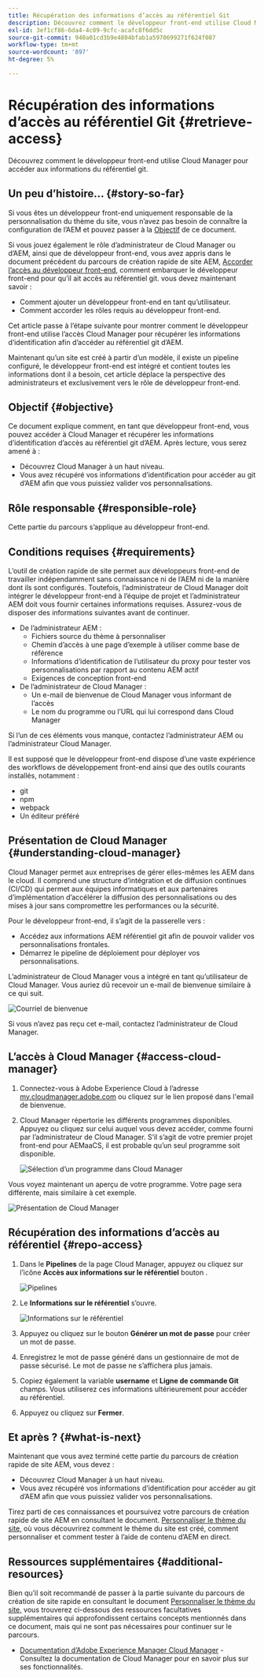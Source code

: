 ```yaml
---
title: Récupération des informations d’accès au référentiel Git
description: Découvrez comment le développeur front-end utilise Cloud Manager pour accéder aux informations du référentiel git.
exl-id: 3ef1cf86-6da4-4c09-9cfc-acafc8f6dd5c
source-git-commit: 940a01cd3b9e4804bfab1a5970699271f624f087
workflow-type: tm+mt
source-wordcount: '897'
ht-degree: 5%

---
```


# Récupération des informations d’accès au référentiel Git {#retrieve-access}

Découvrez comment le développeur front-end utilise Cloud Manager pour accéder aux informations du référentiel git.

## Un peu d’histoire...  {#story-so-far}

Si vous êtes un développeur front-end uniquement responsable de la personnalisation du thème du site, vous n’avez pas besoin de connaître la configuration de l’AEM et pouvez passer à la [Objectif](#objective) de ce document.

Si vous jouez également le rôle d’administrateur de Cloud Manager ou d’AEM, ainsi que de développeur front-end, vous avez appris dans le document précédent du parcours de création rapide de site AEM, [Accorder l’accès au développeur front-end,](grant-access.md) comment embarquer le développeur front-end pour qu’il ait accès au référentiel git. vous devez maintenant savoir :

* Comment ajouter un développeur front-end en tant qu’utilisateur.
* Comment accorder les rôles requis au développeur front-end.

Cet article passe à l’étape suivante pour montrer comment le développeur front-end utilise l’accès Cloud Manager pour récupérer les informations d’identification afin d’accéder au référentiel git d’AEM.

Maintenant qu’un site est créé à partir d’un modèle, il existe un pipeline configuré, le développeur front-end est intégré et contient toutes les informations dont il a besoin, cet article déplace la perspective des administrateurs et exclusivement vers le rôle de développeur front-end.

## Objectif {#objective}

Ce document explique comment, en tant que développeur front-end, vous pouvez accéder à Cloud Manager et récupérer les informations d’identification d’accès au référentiel git d’AEM. Après lecture, vous serez amené à :

* Découvrez Cloud Manager à un haut niveau.
* Vous avez récupéré vos informations d’identification pour accéder au git d’AEM afin que vous puissiez valider vos personnalisations.

## Rôle responsable {#responsible-role}

Cette partie du parcours s’applique au développeur front-end.

## Conditions requises {#requirements}

L’outil de création rapide de site permet aux développeurs front-end de travailler indépendamment sans connaissance ni de l’AEM ni de la manière dont ils sont configurés. Toutefois, l’administrateur de Cloud Manager doit intégrer le développeur front-end à l’équipe de projet et l’administrateur AEM doit vous fournir certaines informations requises. Assurez-vous de disposer des informations suivantes avant de continuer.

* De l’administrateur AEM :
   * Fichiers source du thème à personnaliser
   * Chemin d’accès à une page d’exemple à utiliser comme base de référence
   * Informations d’identification de l’utilisateur du proxy pour tester vos personnalisations par rapport au contenu AEM actif
   * Exigences de conception front-end
* De l’administrateur de Cloud Manager :
   * Un e-mail de bienvenue de Cloud Manager vous informant de l’accès
   * Le nom du programme ou l’URL qui lui correspond dans Cloud Manager

Si l’un de ces éléments vous manque, contactez l’administrateur AEM ou l’administrateur Cloud Manager.

Il est supposé que le développeur front-end dispose d’une vaste expérience des workflows de développement front-end ainsi que des outils courants installés, notamment :

* git
* npm
* webpack
* Un éditeur préféré

## Présentation de Cloud Manager {#understanding-cloud-manager}

Cloud Manager permet aux entreprises de gérer elles-mêmes les AEM dans le cloud. Il comprend une structure d’intégration et de diffusion continues (CI/CD) qui permet aux équipes informatiques et aux partenaires d’implémentation d’accélérer la diffusion des personnalisations ou des mises à jour sans compromettre les performances ou la sécurité.

Pour le développeur front-end, il s’agit de la passerelle vers :

* Accédez aux informations AEM référentiel git afin de pouvoir valider vos personnalisations frontales.
* Démarrez le pipeline de déploiement pour déployer vos personnalisations.

L’administrateur de Cloud Manager vous a intégré en tant qu’utilisateur de Cloud Manager. Vous auriez dû recevoir un e-mail de bienvenue similaire à ce qui suit.

![Courriel de bienvenue](assets/welcome-email.png)

Si vous n’avez pas reçu cet e-mail, contactez l’administrateur de Cloud Manager.

## L’accès à Cloud Manager {#access-cloud-manager}

1. Connectez-vous à Adobe Experience Cloud à l’adresse [my.cloudmanager.adobe.com](https://my.cloudmanager.adobe.com/) ou cliquez sur le lien proposé dans l&#39;email de bienvenue.

1. Cloud Manager répertorie les différents programmes disponibles. Appuyez ou cliquez sur celui auquel vous devez accéder, comme fourni par l’administrateur de Cloud Manager. S’il s’agit de votre premier projet front-end pour AEMaaCS, il est probable qu’un seul programme soit disponible.

   ![Sélection d’un programme dans Cloud Manager](assets/cloud-manager-select-program.png)

Vous voyez maintenant un aperçu de votre programme. Votre page sera différente, mais similaire à cet exemple.

![Présentation de Cloud Manager](assets/cloud-manager-overview.png)

## Récupération des informations d’accès au référentiel {#repo-access}

1. Dans le **Pipelines** de la page Cloud Manager, appuyez ou cliquez sur l’icône **Accès aux informations sur le référentiel** bouton .

   ![Pipelines](assets/pipelines-repo-info.png)

1. Le **Informations sur le référentiel** s’ouvre.

   ![Informations sur le référentiel](assets/repo-info.png)

1. Appuyez ou cliquez sur le bouton **Générer un mot de passe** pour créer un mot de passe.

1. Enregistrez le mot de passe généré dans un gestionnaire de mot de passe sécurisé. Le mot de passe ne s’affichera plus jamais.

1. Copiez également la variable **username** et **Ligne de commande Git** champs. Vous utiliserez ces informations ultérieurement pour accéder au référentiel.

1. Appuyez ou cliquez sur **Fermer**.

## Et après ? {#what-is-next}

Maintenant que vous avez terminé cette partie du parcours de création rapide de site AEM, vous devez :

* Découvrez Cloud Manager à un haut niveau.
* Vous avez récupéré vos informations d’identification pour accéder au git d’AEM afin que vous puissiez valider vos personnalisations.

Tirez parti de ces connaissances et poursuivez votre parcours de création rapide de site AEM en consultant le document. [Personnaliser le thème du site,](customize-theme.md) où vous découvrirez comment le thème du site est créé, comment personnaliser et comment tester à l’aide de contenu d’AEM en direct.

## Ressources supplémentaires {#additional-resources}

Bien qu’il soit recommandé de passer à la partie suivante du parcours de création de site rapide en consultant le document [Personnaliser le thème du site,](customize-theme.md) vous trouverez ci-dessous des ressources facultatives supplémentaires qui approfondissent certains concepts mentionnés dans ce document, mais qui ne sont pas nécessaires pour continuer sur le parcours.

* [Documentation d’Adobe Experience Manager Cloud Manager](https://experienceleague.adobe.com/docs/experience-manager-cloud-manager/using/introduction-to-cloud-manager.html?lang=fr) - Consultez la documentation de Cloud Manager pour en savoir plus sur ses fonctionnalités.
